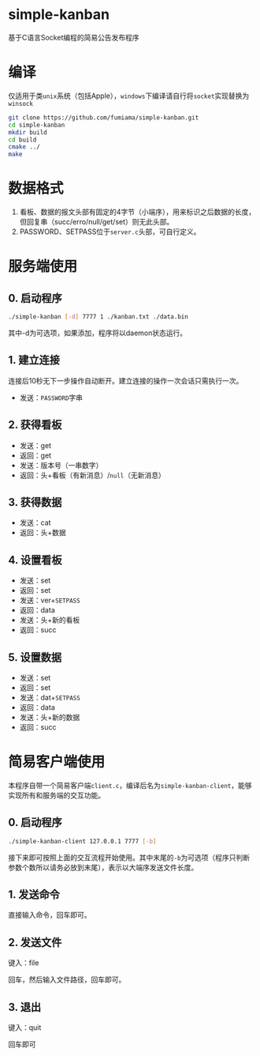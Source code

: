 # simple-kanban
基于C语言Socket编程的简易公告发布程序

# 编译

仅适用于类`unix`系统（包括Apple），`windows`下编译请自行将`socket`实现替换为`winsock`

```bash
git clone https://github.com/fumiama/simple-kanban.git
cd simple-kanban
mkdir build
cd build
cmake ../
make
```

# 数据格式

1. 看板、数据的报文头部有固定的4字节（小端序），用来标识之后数据的长度，但回复串（succ/erro/null/get/set）则无此头部。
2. PASSWORD、SETPASS位于`server.c`头部，可自行定义。

# 服务端使用

## 0. 启动程序

```bash
./simple-kanban [-d] 7777 1 ./kanban.txt ./data.bin
```

其中-d为可选项，如果添加，程序将以daemon状态运行。

## 1. 建立连接

连接后10秒无下一步操作自动断开。建立连接的操作一次会话只需执行一次。

- 发送：`PASSWORD`字串

## 2. 获得看板

- 发送：get
- 返回：get
- 发送：版本号（一串数字）
- 返回：头+看板（有新消息）/`null`（无新消息）

## 3. 获得数据

- 发送：cat
- 返回：头+数据

## 4. 设置看板

- 发送：set
- 返回：set
- 发送：ver+`SETPASS`
- 返回：data
- 发送：头+新的看板
- 返回：succ

## 5. 设置数据

- 发送：set
- 返回：set
- 发送：dat+`SETPASS`
- 返回：data
- 发送：头+新的数据
- 返回：succ

# 简易客户端使用

本程序自带一个简易客户端`client.c`，编译后名为`simple-kanban-client`，能够实现所有和服务端的交互功能。

## 0. 启动程序

```bash
./simple-kanban-client 127.0.0.1 7777 [-b]
```

接下来即可按照上面的交互流程开始使用。其中末尾的`-b`为可选项（程序只判断参数个数所以请务必放到末尾），表示以大端序发送文件长度。

## 1. 发送命令

直接输入命令，回车即可。

## 2. 发送文件

键入：file

回车，然后输入文件路径，回车即可。

## 3. 退出

键入：quit

回车即可